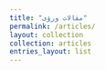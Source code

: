 ```yaml
---
title: "مقالات ورؤى"
permalink: /articles/
layout: collection
collection: articles
entries_layout: list
---
```

